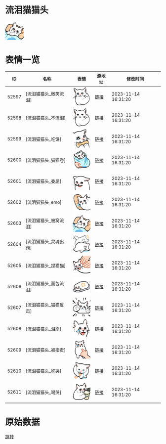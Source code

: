 # 流泪猫猫头

<img src="./cover.png" height="60" alt="cover" />

# 表情一览

|ID|名称|表情|源地址|修改时间|
|----|----|----|----|----|
|52597|[流泪猫猫头_微笑流泪]|<img src="./pic/052597_%5B流泪猫猫头_微笑流泪%5D.png" height="60" alt="微笑流泪"/>|[链接](https://i0.hdslb.com/bfs/garb/61035de7a49c3f782db633af2d0ce3900a4e09bd.png)|2023-11-14 16:31:20|
|52598|[流泪猫猫头_不流泪]|<img src="./pic/052598_%5B流泪猫猫头_不流泪%5D.png" height="60" alt="不流泪"/>|[链接](https://i0.hdslb.com/bfs/garb/e4dd1f1357bc5de9357efafecf6ac25174bfcbc2.png)|2023-11-14 16:31:20|
|52599|[流泪猫猫头_吃饼]|<img src="./pic/052599_%5B流泪猫猫头_吃饼%5D.png" height="60" alt="吃饼"/>|[链接](https://i0.hdslb.com/bfs/garb/926cb49ac580bd92f3136bc4e3a0ab6814071998.png)|2023-11-14 16:31:20|
|52600|[流泪猫猫头_猫猫卷]|<img src="./pic/052600_%5B流泪猫猫头_猫猫卷%5D.png" height="60" alt="猫猫卷"/>|[链接](https://i0.hdslb.com/bfs/garb/b6b0751886c7278801299c2d77f5b302b439679d.png)|2023-11-14 16:31:20|
|52601|[流泪猫猫头_委屈]|<img src="./pic/052601_%5B流泪猫猫头_委屈%5D.png" height="60" alt="委屈"/>|[链接](https://i0.hdslb.com/bfs/garb/672f30522bfe0e6d9ff7ebd82294650140d9435c.png)|2023-11-14 16:31:20|
|52602|[流泪猫猫头_emo]|<img src="./pic/052602_%5B流泪猫猫头_emo%5D.png" height="60" alt="emo"/>|[链接](https://i0.hdslb.com/bfs/garb/9bbd6b4d4db0019bf16d880984572fa8258d3632.png)|2023-11-14 16:31:20|
|52603|[流泪猫猫头_被窝流泪]|<img src="./pic/052603_%5B流泪猫猫头_被窝流泪%5D.png" height="60" alt="被窝流泪"/>|[链接](https://i0.hdslb.com/bfs/garb/94398b90f8c34f5bf7fb26c65e3d12345ca1fee2.png)|2023-11-14 16:31:20|
|52604|[流泪猫猫头_灵魂出窍]|<img src="./pic/052604_%5B流泪猫猫头_灵魂出窍%5D.png" height="60" alt="灵魂出窍"/>|[链接](https://i0.hdslb.com/bfs/garb/a7fcf50f232388b265f1ad4bbbd53ccc33cabd75.png)|2023-11-14 16:31:20|
|52605|[流泪猫猫头_捏猫猫]|<img src="./pic/052605_%5B流泪猫猫头_捏猫猫%5D.png" height="60" alt="捏猫猫"/>|[链接](https://i0.hdslb.com/bfs/garb/8383b6c9e7c06172131ad009b84d854af0643908.png)|2023-11-14 16:31:20|
|52606|[流泪猫猫头_面包流泪]|<img src="./pic/052606_%5B流泪猫猫头_面包流泪%5D.png" height="60" alt="面包流泪"/>|[链接](https://i0.hdslb.com/bfs/garb/139849acac39273ed8b9451afe90f7ab49a7aa42.png)|2023-11-14 16:31:20|
|52607|[流泪猫猫头_猫猫反击]|<img src="./pic/052607_%5B流泪猫猫头_猫猫反击%5D.png" height="60" alt="猫猫反击"/>|[链接](https://i0.hdslb.com/bfs/garb/0a1641b9f4682201c6f566cf0502b4579cb45081.png)|2023-11-14 16:31:20|
|52608|[流泪猫猫头_泪崩]|<img src="./pic/052608_%5B流泪猫猫头_泪崩%5D.png" height="60" alt="泪崩"/>|[链接](https://i0.hdslb.com/bfs/garb/16dc232c9a86c9c365efaf100c29a7f756916b61.png)|2023-11-14 16:31:20|
|52609|[流泪猫猫头_被指责]|<img src="./pic/052609_%5B流泪猫猫头_被指责%5D.png" height="60" alt="被指责"/>|[链接](https://i0.hdslb.com/bfs/garb/42065ae8554ba869e9c9fab608a46b7770fbc338.png)|2023-11-14 16:31:20|
|52610|[流泪猫猫头_吃哭]|<img src="./pic/052610_%5B流泪猫猫头_吃哭%5D.png" height="60" alt="吃哭"/>|[链接](https://i0.hdslb.com/bfs/garb/66ab1b05b0ea3e9354677cdc32b6ef054f65e3a3.png)|2023-11-14 16:31:20|
|52611|[流泪猫猫头_喝哭]|<img src="./pic/052611_%5B流泪猫猫头_喝哭%5D.png" height="60" alt="喝哭"/>|[链接](https://i0.hdslb.com/bfs/garb/505f4e96648c17bf4329f5e8ca5e14870a04fa42.png)|2023-11-14 16:31:20|

# 原始数据

[跳转](./raw.json)


